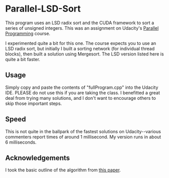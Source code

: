 Parallel-LSD-Sort
=================

This program uses an LSD radix sort and the CUDA framework to sort a series of unsigned integers.  This was an assignment on Udacity's [Parallel Programming](https://www.udacity.com/course/cs344) course.

I experimented quite a bit for this one.  The course expects you to use an LSD radix sort, but initially I built a sorting network (for individual thread blocks), then built a solution using Mergesort.  The LSD version listed here is quite a bit faster.

Usage
-----

Simply copy and paste the contents of "fullProgram.cpp" into the Udacity IDE.  PLEASE do not use this if you are taking the class.  I benefitted a great deal from trying many solutions, and I don't want to encourage others to skip those important steps.

Speed
-----

This is not quite in the ballpark of the fastest solutions on Udacity--various commenters report times of around 1 millisecond.  My version runs in about 6 milliseconds.

Acknowledgements
----------------

I took the basic outline of the algorithm from [this paper](http://mgarland.org/files/papers/nvr-2008-001.pdf).  
